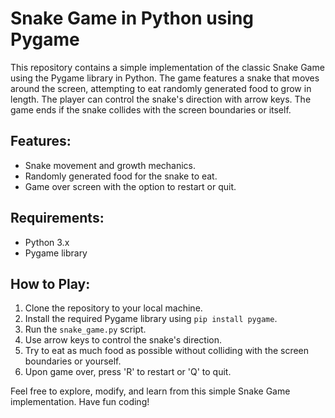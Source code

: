# Snake Game in Python using Pygame

This repository contains a simple implementation of the classic Snake Game using the Pygame library in Python. The game features a snake that moves around the screen, attempting to eat randomly generated food to grow in length. The player can control the snake's direction with arrow keys. The game ends if the snake collides with the screen boundaries or itself.

## Features:
- Snake movement and growth mechanics.
- Randomly generated food for the snake to eat.
- Game over screen with the option to restart or quit.

## Requirements:
- Python 3.x
- Pygame library

## How to Play:
1. Clone the repository to your local machine.
2. Install the required Pygame library using `pip install pygame`.
3. Run the `snake_game.py` script.
4. Use arrow keys to control the snake's direction.
5. Try to eat as much food as possible without colliding with the screen boundaries or yourself.
6. Upon game over, press 'R' to restart or 'Q' to quit.

Feel free to explore, modify, and learn from this simple Snake Game implementation. Have fun coding!


